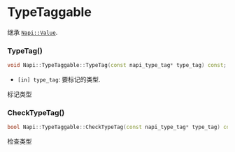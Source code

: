 # TypeTaggable

继承 [`Napi::Value`][].

### TypeTag()

```cpp
void Napi::TypeTaggable::TypeTag(const napi_type_tag* type_tag) const;
```

- `[in] type_tag`: 要标记的类型.

标记类型

### CheckTypeTag()

```cpp
bool Napi::TypeTaggable::CheckTypeTag(const napi_type_tag* type_tag) const;
```

检查类型

[`Napi::Value`]: ./value.md
[`Napi::Object`]: ./object.md
[`Napi::External`]: ./external.md

